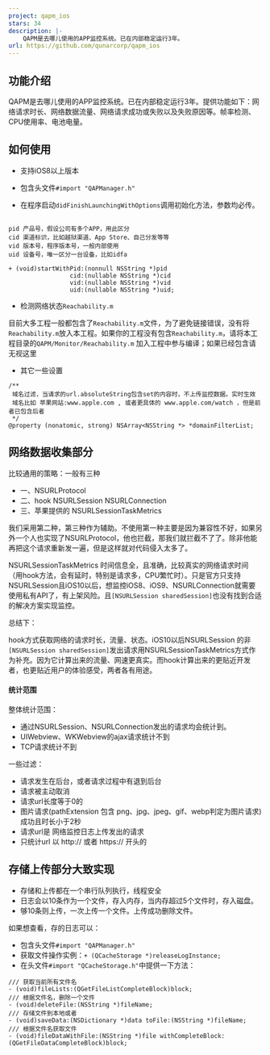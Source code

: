```yaml
---
project: qapm_ios
stars: 34
description: |-
    QAPM是去哪儿使用的APP监控系统。已在内部稳定运行3年。
url: https://github.com/qunarcorp/qapm_ios
---
```


## 功能介绍

QAPM是去哪儿使用的APP监控系统。已在内部稳定运行3年。提供功能如下：网络请求时长、网络数据流量、网络请求成功或失败以及失败原因等。帧率检测、CPU使用率、电池电量。

## 如何使用

* 支持iOS8以上版本
* 包含头文件`#import "QAPManager.h"`

* 在程序启动`didFinishLaunchingWithOptions`调用初始化方法，参数均必传。

```

pid 产品号，假设公司有多个APP，用此区分
cid 渠道标识，比如越狱渠道、App Store、自己分发等等
vid 版本号，程序版本号，一般内部使用
uid 设备号，唯一区分一台设备，比如idfa

+ (void)startWithPid:(nonnull NSString *)pid
                 cid:(nullable NSString *)cid
                 vid:(nullable NSString *)vid
                 uid:(nullable NSString *)uid;
```

* 检测网络状态`Reachability.m`

目前大多工程一般都包含了`Reachability.m`文件，为了避免链接错误，没有将`Reachability.m`放入本工程。如果你的工程没有包含`Reachability.m`，请将本工程目录的`QAPM/Monitor/Reachability.m` 加入工程中参与编译；如果已经包含请无视这里

* 其它一些设置

```
/**
 域名过滤，当请求的url.absoluteString包含set的内容时，不上传监控数据。实时生效
 域名比如 苹果网站:www.apple.com , 或者更具体的 www.apple.com/watch ，但是前者已包含后者
 */
@property (nonatomic, strong) NSArray<NSString *> *domainFilterList;
```

## 网络数据收集部分

比较通用的策略：一般有三种

* 一、NSURLProtocol
* 二、hook NSURLSession NSURLConnection
* 三、苹果提供的 NSURLSessionTaskMetrics

我们采用第二种，第三种作为辅助。不使用第一种主要是因为兼容性不好，如果另外一个人也实现了NSURLProtocol，他也拦截，那我们就拦截不了了。除非他能再把这个请求重新发一遍，但是这样就对代码侵入太多了。

NSURLSessionTaskMetrics 时间信息全，且准确，比较真实的网络请求时间（用hook方法，会有延时，特别是请求多，CPU繁忙时）。只是官方只支持NSURLSession且iOS10以后，想监控iOS8、iOS9、NSURLConnection就需要使用私有API了，有上架风险。且`[NSURLSession sharedSession]`也没有找到合适的解决方案实现监控。

总结下：

hook方式获取网络的请求时长，流量、状态。iOS10以后NSURLSession 的非`[NSURLSession sharedSession]`发出请求用NSURLSessionTaskMetrics方式作为补充。因为它计算出来的流量、网速更真实。而hook计算出来的更贴近开发者，也更贴近用户的体验感受，两者各有用途。

#### 统计范围

整体统计范围：

* 通过NSURLSession、NSURLConnection发出的请求均会统计到。
* UIWebview、WKWebview的ajax请求统计不到
* TCP请求统计不到

一些过滤：

* 请求发生在后台，或者请求过程中有退到后台
* 请求被主动取消
* 请求url长度等于0的
* 图片请求(pathExtension 包含 png、jpg、jpeg、gif、webp判定为图片请求)成功且时长小于2秒
* 请求url是 网络监控日志上传发出的请求
* 只统计url 以 http:// 或者 https://  开头的

## 存储上传部分大致实现

* 存储和上传都在一个串行队列执行，线程安全
* 日志会以10条作为一个文件，存入内存，当内存超过5个文件时，存入磁盘。
* 够10条则上传，一次上传一个文件。上传成功删除文件。

如果想查看，存的日志可以：

* 包含头文件`#import "QAPManager.h"`
* 获取文件操作实例：`+ (QCacheStorage *)releaseLogInstance;`
* 在头文件`#import "QCacheStorage.h"`中提供一下方法：

```
/// 获取当前所有文件名
- (void)fileLists:(QGetFileListCompleteBlock)block;
/// 根据文件名，删除一个文件
- (void)deleteFile:(NSString *)fileName;
/// 存储文件到本地或者
- (void)saveData:(NSDictionary *)data toFile:(NSString *)fileName;
/// 根据文件名获取文件
- (void)fileDataWithFile:(NSString *)file withCompleteBlock:(QGetFileDataCompleteBlock)block;
```








